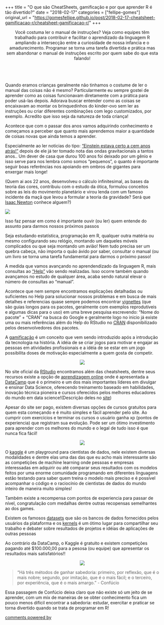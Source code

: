 +++
title = "O que são CheatSheets, gamificação e por que aprender R é tão divertido?"
date = "2018-02-17"
categories = ["fellipe-gomes"]
original_url = "https://gomesfellipe.github.io/post/2018-02-17-cheatsheet-gamificacao-r/cheatsheet-gamificacao-r/"
+++

<p id="main">
<article class="post">
<header>
<p>
Você costuma ler o manual de instruções? Veja como equipes têm
trabalhado para contribuir e facilitar o aprendizado da linguagem R
ampliando a intersecção entre a curiosidade de nossa infancia e o
amadurecimento. Programar se torna uma tarefa divertida e prática mas
sem abandonar o manual de instruções escrito por quem sabe do que esta
falando!
</p>

</header>
<a href="https://gomesfellipe.github.io/post/2018-02-17-cheatsheet-gamificacao-r/cheatsheet-gamificacao-r/" class="image featured">
<img src="https://gomesfellipe.github.io/img/2018/02/img2.png" alt="">
</a>
<p>
Quando eramos crianças geralmente não tinhamos o costume de ler o manual
das coisas não é mesmo? Particularmente eu sempre gostei de aprender
como as coisas funcionavam diretamente com a prática para poder usá-las
depois. Adorava buscar entender como as coisas se encaixavam ao montar
os brinquedinhos do kinder-ovo sem ler as instruções ou criar diferentes
combinações com lego customizados, por exemplo. Acredito que isso seja
da natureza de toda criança!
</p>
<p>
Acontece que com o passar dos anos vamos adquirindo conhecimento e
começamos a perceber que quanto mais aprendemos maior a quantidade de
coisas novas que ainda temos a aprender.
</p>
<p>
Especialmente ao ler noticias do tipo:
<a href="http://www.jornalciencia.com/einstein-estava-certo-cientistas-detectam-ondas-gravitacionais-comprovando-a-teoria-da-relatividade-geral/">“Einstein
estava certo a cem anos atrás!”</a> depois de ele já ter tomado nota das
ondas gravitacionais a tantos anos.. Um dever de casa que durou 100 anos
foi deixado por um gênio e isso serve para nos lembra como somos
“pequenos”, o quanto é importante seguir boas referências nos apoiando
em ombros de gigantes para enxergar mais longe!
</p>
<p>
(Quem ai aos 22 anos, desenvolveu o cálculo infinitesimal, as bases da
teoria das cores, contribuiu com o estudo da ótica, formulou conceitos
sobre as leis do movimento planetário e virou lenda com um famoso
incidente da maçã que levou a formular a teoria da gravidade? Será que
<a href="https://www.oficinadanet.com.br/post/15839-isaac-newton-o-maior-genio-de-todos-os-tempos">Isaac
Newton</a> conhece alguem?)
</p>
<img src="http://i.giphy.com/IZ4EXtpPkamXe.gif">

<p>
Isso faz pensar em como é importante ouvir (ou ler) quem entende do
assunto para darmos nossos próximos passos
</p>

<p>
Seja estudando estatística, programação em R, qualquer outra matéria ou
mesmo configurando seu relógio, montando um daqueles móveis complicados
ou que seja montando um avião! Nem tudo precisa ser um quebra cabeça,
não importa o quão ávido por saber, consultar o manual (ou um livro se
torna uma tarefa fundamental para darmos o próximo passo!
</p>
<p>
A medida que vamos avançando no aprendendizado da linguagem R, mais
consultas ao <a href="https://www.r-project.org/help.html">“Help”</a>
vão sendo realizadas. Isso ocorre também quando avançamos no estudo de
qualquer área, acaba sendo natural elevar o número de consultas ao
“manual”.
</p>
<p>
Acontece que nem sempre encontramos explicações detalhadas ou
suficientes no Help para solucionar nossos problemas e em busca de mais
detalhes e referencias quase sempre podemos encontrar
<a href="http://r-pkgs.had.co.nz/vignettes.html">vignettes</a> (que são
guias longos para os pacotes, geralmente com exemplos reprodutíveis e
algumas dicas para o uso) em uma breve pesquisa escrevendo: “Nome do
pacote” + “CRAN” na busca do Google e geralmente logo no inicio já
existe uma ou mais referências além do Help do RStudio no
<a href="https://cran.r-project.org/">CRAN</a> disponibilizado pelos
desenvolvedores dos pacotes.
</p>

<p>
A <a href="https://en.wikipedia.org/wiki/Gamification">gamificação</a> é
um conceito que vem sendo introduzido após a introdução da tecnologia na
história. A idéia de se criar jogos para motivar e engajar as pessoas em
atividades profissionais e a idéia de se estar em um jogo possibilita
doses de motivação especialmente a quem gosta de competir.
</p>
<center>
<img src="https://nhorton.people.amherst.edu/rstudio/datacamp.png">
</center>
<p>
No site oficial da <a href="https://www.rstudio.com/">RStudio</a>
encontramos além das cheatsheets, dentre seus recursos existe a opção de
<a href="https://www.rstudio.com/online-learning/">aprendizagem
online</a> onde é apresentada a
<a href="https://www.datacamp.com/">DataCamp</a> que é o primeiro e um
dos mais importantes líderes em divulgar e ensinar Data Science,
oferecendo treinamento baseado em habilidades, inovação técnica pioneira
e cursos oferecidos pelos melhores educadores do mundo em data
science!(Descrição deles no
<a href="https://www.datacamp.com/about">site</a>)
</p>
<p>
Apesar do site ser pago, existem diversas opções de cursos gratuitos
para quem esta começando e é muito simples e fácil aprender pelo site.
Ao cumprir com exercícios e terminar os cursos o usuário ganha xp
(pontos de experiencia) que registram sua evolução. Pode ser um ótimo
investimento para aprender com os melhores do mundo e o legal de tudo
isso é que nunca fica fácil!
</p>

<center>
<img src="https://upload.wikimedia.org/wikipedia/commons/7/7c/Kaggle_logo.png">

</center>
<p>
O <a href="https://www.kaggle.com/">kaggle</a> é um playground para
cientistas de dados, nele existem diversas modalidades e dentre elas uma
das das que eu acho mais interessante são as competições de machine
learning onde pessoas e empresas interessadas em adquirir ou até
comparar seus resultados com os modelos feitos por uma enorme comunidade
programando em diferentes linguagens estão testando para saber quem
treina o modelo mais preciso e é possível acompanhar o código e o
raciocínio de cientistas de dados do mundo inteiro de maneira muito
simples!
</p>
<p>
Também existe a recompensa com pontos de experiencia para passar de
nível, congratulação com medalhas dentre outras recopensas semelhantes
ao dos games.
</p>
<p>
Existem os famosos
<a href="https://www.kaggle.com/datasets">datasets</a> que são os bancos
de dados fornecidos pelos usuários da plataforma e os
<a href="https://www.kaggle.com/kernels">kernels</a> é um ótimo lugar
para compartilhar seu trabalho e debater sobre resultados de projetos e
idéias de aplicações de outras pessoas
</p>
<p>
Ao contrário da DataCamp, o Kaggle é gratuito e existem competições
pagando até $100.000,00 para a pesosa (ou equipe) que apresentar os
resultados mais satisfatórios!!
</p>

<center>
<img src="https://cdn.pensador.com/img/authors/co/nf/confucio-2-l.jpg">

</center>
<blockquote>
<p>
“Há três métodos de ganhar sabedoria: primeiro, por reflexão, que é o
mais nobre; segundo, por imitação, que é o mais fácil; e o terceiro, por
experiência, que é o mais amargo.” - Confúcio
</p>
</blockquote>

<p>
Essa passagem de Confúcio deixa claro que não existe só um jeito de se
aprender, com um mix de maneiras de se obter conhecimento fica um pouco
menos difícil encontrar a sabedoria: estudar, exercitar e praticar se
torna divertido quando se trata de programar em R!
</p>

<footer>
</footer>
</article>
<article class="post">
<a href="https://disqus.com/" class="dsq-brlink">comments powered by
</a>
</article>
</p>

